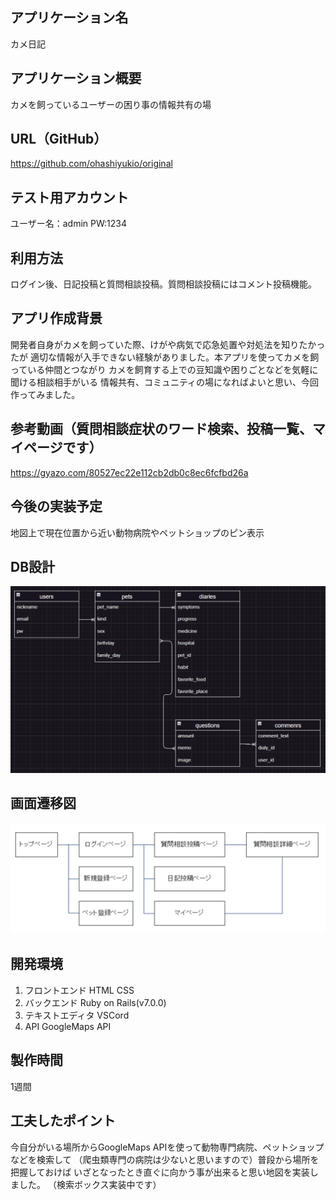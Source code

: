 ## アプリケーション名 
カメ日記
## アプリケーション概要
カメを飼っているユーザーの困り事の情報共有の場
## URL（GitHub）
https://github.com/ohashiyukio/original
## テスト用アカウント
ユーザー名：admin
PW:1234
## 利用方法
ログイン後、日記投稿と質問相談投稿。質問相談投稿にはコメント投稿機能。

## アプリ作成背景
開発者自身がカメを飼っていた際、けがや病気で応急処置や対処法を知りたかったが
適切な情報が入手できない経験がありました。本アプリを使ってカメを飼っている仲間とつながり
カメを飼育する上での豆知識や困りごとなどを気軽に聞ける相談相手がいる
情報共有、コミュニティの場になればよいと思い、今回作ってみました。

## 参考動画（質問相談症状のワード検索、投稿一覧、マイページです）
https://gyazo.com/80527ec22e112cb2db0c8ec6fcfbd26a

## 今後の実装予定
地図上で現在位置から近い動物病院やペットショップのピン表示

## DB設計
![alt text](image.png)

## 画面遷移図
![alt text](image-1.png)

## 開発環境
1. フロントエンド
HTML CSS
2. バックエンド
Ruby on Rails(v7.0.0)
3. テキストエディタ
VSCord
4. API
GoogleMaps API

## 製作時間
1週間

## 工夫したポイント
今自分がいる場所からGoogleMaps APIを使って動物専門病院、ペットショップなどを検索して
（爬虫類専門の病院は少ないと思いますので）普段から場所を把握しておけば
いざとなったとき直ぐに向かう事が出来ると思い地図を実装しました。
（検索ボックス実装中です）


